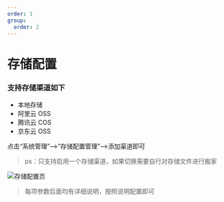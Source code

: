 ```yaml
---
order: 1
group:
  order: 2
---
```


# 存储配置

### 支持存储渠道如下

- 本地存储
- 阿里云 OSS
- 腾讯云 COS
- 京东云 OSS

点击“系统管理”——>“存储配置管理”——>添加渠道即可

> ps：只支持启用一个存储渠道，如果切换需要自行对存储文件进行搬家

![存储配置页](https://oss.icuapi.com/docs/openapi/%E5%AD%98%E5%82%A8%E9%85%8D%E7%BD%AE%E9%A1%B5.png)

> 每项参数后面均有详细说明，按照说明配置即可

